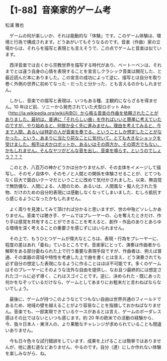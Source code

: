 # 【1-88】音楽家的ゲーム考

<div class="author">松浦 雅也</div>

　ゲームの何が楽しいか、それは能動的な「体験」です。このゲーム体験は、環境と行為で構成されます。どうあがいてもそうなるのです。音楽（作曲）家の立場からは、それらを描写と表現とも言えそうで、この点でゲームと音楽は似ています。

　西洋音楽では古くから宗教世界を描写する時代があり、ベートーベンは、それまでとは違う自身の心情を表現することを宣言しクラシック音楽は開花した、と最近読んだ本にありました。この宣言の成功によって逆に、描写とは自分を取り巻く外側の世界に初めてなった・だったと分かった、とも言えるのかもしれません。

　しかし、音楽での描写と表現は、いつもある種、主観的にならざるを得ません。10 年ほど前、ソニーから発売されていた犬型ロボット Aibo（http://ja.wikipedia.org/wiki/AIBO）から鳴る音楽の作曲を依頼されたことがありました。最初は、普通に「それらしい曲」を作ればいいと簡単に考えていたのですが、やり始めると、何故か全く先に進みません。理由を考えてみると、今まで人間、あるいは特定の人が音楽を奏でる、ということしか想定したことがなかった、という、あまりに当たり前なことに気付いて、とても大きなショックを受けました。相手は犬かロボットか、あるいはその両方か、その両方でもない、かもしれません。そんなヤツがどんな音を出し、音楽を鳴らす、というのでしょう？？？

　このとき、八百万の神かどうかは分かりませんが、その主体をイメージして描写し、そのモノ自体や、そのモノと人間との関係を体験させることが、とてつもなく巨大で面白いテーマだということに改めて気付かされました。以来、無自覚で無防備な、人間による、人間のため、あるいは、人間風な・擬人化された生物、だけのための自分的表現には感動しなくなってしまいました、むしろ抵抗すら感じるようになったかもしれません。

　よく周りを見渡してみて頂ければ分かると思いますが、世の中殆どソレしかありません。音楽では聴き手、ゲームではプレーヤーの、心を奪えたときだけ、作り手は感覚を共有することができることを考えると、創作・作品のありとあらゆる環境を深く考えることの重要さを感じずにはいられません。

　その上で、もうひとつゲームが偉大なところは、表現・行為をプレーヤーに、程度の差はあれ「委ね」ているところです。音楽家にとって、演奏は作曲者から解釈をある部分委ねられた上で行う重要な表現手段ですが、作曲者は、例えば普通、その楽器の音域や特性を考慮した上で曲を書くとは言え、どう演奏されても必ず自分の想定した表現になるように作ることはほぼ不可能です。多くのゲームはそのプレーヤーにそのような法外な自由を提供し、なお且つ最終的には想定されたゴールに必ず導く、これはスゴイことです。逆に、決められた・既にあった何かをなぞっているだけなら、ゲームとしてあまりにお粗末だと言わねばならないでしょう。

　最後に、ゲームが持つこのようなとてつもない自由は世界共通のフィールドであるため、地域の壁を越えることがより容易なことを指摘しておかねばなりません。音楽でも、一部実現できているケースがあるとは言え、ゲームのボーダレス感はその比ではないといつも感じます。約 20 年の欧米での活動の経験から、今、我々日本人・東洋人の、より果敢なチャレンジが求められていることも間違いありません。

　今も日々色々な試行錯誤をしています、成果を上げることは簡単ではありませんが、他に進む道などありません、やるのです。自分（達）にしか作れない体験を楽しみながら、ね。
